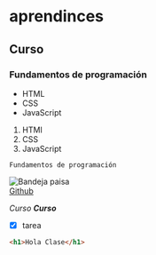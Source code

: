 # aprendinces
## Curso
### Fundamentos de programación


- HTML
- CSS
- JavaScript

1. HTMl
2. CSS
3. JavaScript

  ~~~
Fundamentos de programación
 ~~~
![Bandeja paisa](https://media.istockphoto.com/id/1526004984/es/foto/bandeja-paisa-plato-t%C3%ADpico-de-la-regi%C3%B3n-antioque%C3%B1a-de-colombia.jpg?s=1024x1024&w=is&k=20&c=5C3BoSlozoUbR7C5B5LZGL0b0MM0wmI3-GhWqOw46iQ=)<br>
[Github](https://github.com)

*Curso*
***Curso***

- [X] tarea

```html 
<h1>Hola Clase</h1>
```
